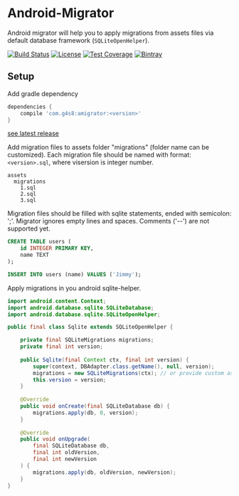 # Android-Migrator
Android migrator will help you to apply migrations from assets files via default database framework (`SQLiteOpenHelper`).

[![Build Status](https://img.shields.io/travis/g4s8/Android-Migrator.svg?style=flat-square)](https://travis-ci.org/g4s8/Android-Migrator)
[![License](https://img.shields.io/github/license/g4s8/Android-Migrator.svg?style=flat-square)](https://github.com/g4s8/Android-Migrator/blob/master/LICENSE)
[![Test Coverage](https://img.shields.io/codecov/c/github/g4s8/Android-Migrator.svg?style=flat-square)](https://codecov.io/github/g4s8/Android-Migrator?branch=master)
[![Bintray](https://img.shields.io/bintray/v/g4s8/maven-android/com.g4s8.amigrator.svg?style=flat-square)](https://bintray.com/g4s8/maven-android/com.g4s8.amigrator/_latestVersion)

## Setup
Add gradle dependency
```gradle
dependencies {
    compile 'com.g4s8:amigrator:<version>'
}
```
[see latest release](https://github.com/g4s8/Android-Migrator/releases/latest)

Add migration files to assets folder "migrations" (folder name can be customized). 
Each migration file should be named with format: `<version>.sql`, where visersion is integer number.
```
assets
  migrations
    1.sql
    2.sql
    3.sql
```

Migration files should be filled with sqlite statements, ended with semicolon: ';'. Migrator ignores empty lines and spaces.
Comments ('--') are not supported yet.
```sql
CREATE TABLE users (
    id INTEGER PRIMARY KEY,
    name TEXT
);

INSERT INTO users (name) VALUES ('Jimmy');
```

Apply migrations in you android sqlite-helper.
```java
import android.content.Context;
import android.database.sqlite.SQLiteDatabase;
import android.database.sqlite.SQLiteOpenHelper;

public final class Sqlite extends SQLiteOpenHelper {

    private final SQLiteMigrations migrations;
    private final int version;
    
    public Sqlite(final Context ctx, final int version) {
        super(context, DBAdapter.class.getName(), null, version);
        migrations = new SQLiteMigrations(ctx); // or provide custom assets folder as second parameter
        this.version = version;
    }
    
    @Override
    public void onCreate(final SQLiteDatabase db) {
        migrations.apply(db, 0, version);
    }
    
    @Override
    public void onUpgrade(
        final SQLiteDatabase db,
        final int oldVersion,
        final int newVersion
    ) {
        migrations.apply(db, oldVersion, newVersion);
    }
}
```
